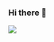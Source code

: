 ### Hi there 👋

<!--
**Ahnwonseok/Ahnwonseok** is a ✨ _special_ ✨ repository because its `README.md` (this file) appears on your GitHub profile.

Here are some ideas to get you started:

- 🔭 I’m currently working on ...
- 🌱 I’m currently learning ...
- 👯 I’m looking to collaborate on ...
- 🤔 I’m looking for help with ...
- 💬 Ask me about ...
- 📫 How to reach me: ...
- 😄 Pronouns: ...
- ⚡ Fun fact: ...
-->

<!-- <a href="버튼을 눌렀을 때 이동할 링크" target="_blank"> -->
<img src="https://img.shields.io/badge/뱃지레이블 - #FFFFFF?style=plastic&logo=Tistory&logoColor=#FFFFFF"/></a>
